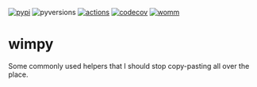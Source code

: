 [![pypi](https://img.shields.io/pypi/v/wimpy.svg)](https://pypi.org/project/wimpy)
![pyversions](https://img.shields.io/pypi/pyversions/wimpy.svg)
[![actions](https://github.com/wimglenn/wimpy/actions/workflows/tests.yml/badge.svg)](https://github.com/wimglenn/wimpy/actions/workflows/tests.yml)
[![codecov](https://codecov.io/gh/wimglenn/wimpy/branch/master/graph/badge.svg)](https://codecov.io/gh/wimglenn/wimpy)
[![womm](https://cdn.rawgit.com/nikku/works-on-my-machine/v0.2.0/badge.svg)](https://github.com/nikku/works-on-my-machine)

# wimpy

Some commonly used helpers that I should stop copy-pasting all over the
place.
